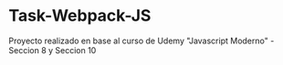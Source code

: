 # Task-Webpack-JS
 Proyecto realizado en base al curso de Udemy "Javascript Moderno" - Seccion 8 y Seccion 10

